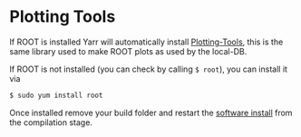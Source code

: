 # Plotting Tools

If ROOT is installed Yarr will automatically install [Plotting-Tools](https://gitlab.cern.ch/YARR/utilities/plotting-tools), this is the same library used to make ROOT plots as used by the local-DB.

If ROOT is not installed (you can check by calling ``$ root``), you can install it via
```bash
$ sudo yum install root
```

Once installed remove your build folder and restart the [software install](install.md) from the compilation stage.
